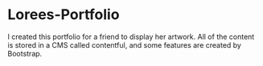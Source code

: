 # Lorees-Portfolio

I created this portfolio for a friend to display her artwork. All of the content is stored in a CMS called contentful, and some features are created by Bootstrap.
